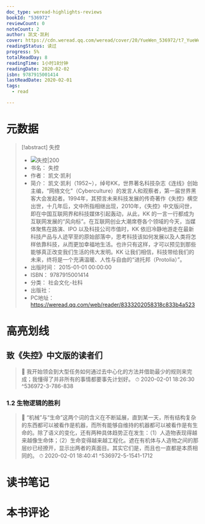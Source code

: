```yaml
---
doc_type: weread-highlights-reviews
bookId: "536972"
reviewCount: 0
noteCount: 2
author: 凯文·凯利
cover: https://cdn.weread.qq.com/weread/cover/20/YueWen_536972/t7_YueWen_536972.jpg
readingStatus: 读过
progress: 5%
totalReadDay: 8
readingTime: 1小时18分钟
readingDate: 2020-02-02
isbn: 9787915001414
lastReadDate: 2020-02-01
tags:
  - read

---
```

# 元数据
> [!abstract] 失控
> - ![ 失控|200](https://cdn.weread.qq.com/weread/cover/20/YueWen_536972/t7_YueWen_536972.jpg)
> - 书名： 失控
> - 作者： 凯文·凯利
> - 简介： 凯文·凯利（1952~），绰号KK，世界著名科技杂志《连线》创始主编，“网络文化”（Cyberculture）的发言人和观察者，第一届世界黑客大会发起者。1994年，其预言未来科技发展的传奇著作《失控》横空出世，十几年后，文中所指相继出现，2010年，《失控》中文版问世，即在中国互联网界和科技媒体引起轰动，从此，KK 的一言一行都成为互联网发展的“风向标”。在互联网创业大潮席卷各个领域的今天，当媒体聚焦在路演、IPO 以及科技公司市值时，KK 依旧冷静地游走在最新科技产品与人迹罕至的原始部落中，思考科技该如何发展以及人类将怎样依靠科技，从而更加幸福地生活。也许只有这样，才可以预见到那些能够真正改变我们生活的伟大发明。KK 让我们相信，科技带给我们的未来，终将是一个充满温暖、人性与自由的“进托邦（Protolia）”。
> - 出版时间： 2015-01-01 00:00:00
> - ISBN： 9787915001414
> - 分类： 社会文化-社科
> - 出版社： 
> - PC地址：https://weread.qq.com/web/reader/8333202058318c833b4a523

# 高亮划线

## 致《失控》中文版的读者们

> 📌 我开始领会到大型任务如何通过去中心化的方法并借助最少的规则来完成；我懂得了并非所有的事情都要事先计划好。 
> ⏱ 2020-02-01 18:26:30 ^536972-3-786-838

### 1.2 生物逻辑的胜利

> 📌 “机械”与“生命”这两个词的含义在不断延展，直到某一天，所有结构复杂的东西都可以被看作是机器，而所有能够自维持的机器都可以被看作是有生命的。除了语义的变化，还有两种具体趋势正在发生：（1）人造物表现得越来越像生命体；（2）生命变得越来越工程化。遮在有机体与人造物之间的那层纱已经撩开，显示出两者的真面目。其实它们是，而且也一直都是本质相同的。 
> ⏱ 2020-02-01 18:40:41 ^536972-5-1541-1712

# 读书笔记

# 本书评论

